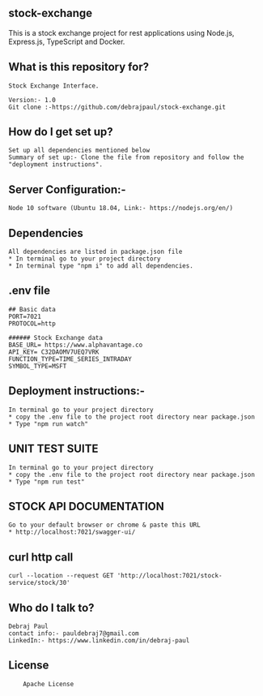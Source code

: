 ## stock-exchange

This is a stock exchange project for rest applications using Node.js, Express.js, TypeScript and Docker.

## What is this repository for?

    Stock Exchange Interface.

    Version:- 1.0
    Git clone :-https://github.com/debrajpaul/stock-exchange.git

## How do I get set up?

    Set up all dependencies mentioned below
    Summary of set up:- Clone the file from repository and follow the "deployment instructions".

## Server Configuration:-

    Node 10 software (Ubuntu 18.04, Link:- https://nodejs.org/en/)

## Dependencies

    All dependencies are listed in package.json file
    * In terminal go to your project directory
    * In terminal type "npm i" to add all dependencies.

## .env file

```
## Basic data
PORT=7021
PROTOCOL=http

###### Stock Exchange data
BASE_URL= https://www.alphavantage.co
API_KEY= C32DAOMV7UEQ7VRK
FUNCTION_TYPE=TIME_SERIES_INTRADAY
SYMBOL_TYPE=MSFT
```

## Deployment instructions:-

    In terminal go to your project directory
    * copy the .env file to the project root directory near package.json
    * Type "npm run watch"

## UNIT TEST SUITE

    In terminal go to your project directory
    * copy the .env file to the project root directory near package.json
    * Type "npm run test"

## STOCK API DOCUMENTATION

    Go to your default browser or chrome & paste this URL
    * http://localhost:7021/swagger-ui/

## curl http call

```
curl --location --request GET 'http://localhost:7021/stock-service/stock/30'
```

## Who do I talk to?

    Debraj Paul
    contact info:- pauldebraj7@gmail.com
    LinkedIn:- https://www.linkedin.com/in/debraj-paul

## License

        Apache License
